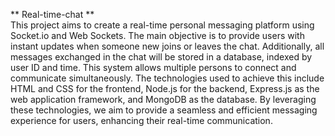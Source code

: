 ** Real-time-chat **<br/>
This project aims to create a real-time personal messaging platform using Socket.io and Web Sockets. The main objective is to provide users with instant updates when someone new joins or leaves the chat. Additionally, all messages exchanged in the chat will be stored in a database, indexed by user ID and time. This system allows multiple persons to connect and communicate simultaneously. The technologies used to achieve this include HTML and CSS for the frontend, Node.js for the backend, Express.js as the web application framework, and MongoDB as the database. By leveraging these technologies, we aim to provide a seamless and efficient messaging experience for users, enhancing their real-time communication.
